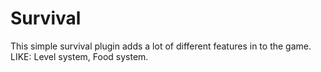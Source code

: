 # Survival
This simple survival plugin adds a lot of different features in to the game. LIKE: Level system, Food system. 
